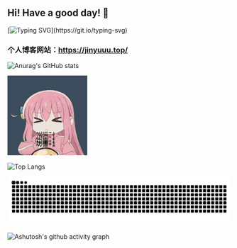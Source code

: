 ## Hi! Have a good day! 👋

[![Typing SVG](https://readme-typing-svg.demolab.com?font=Fira+Code&pause=1000&color=33F7DF&width=435&lines=Here+is+JinYu!;Programming+is+lifffffe!!!)](https://git.io/typing-svg)

### 个人博客网站：https://jinyuuu.top/

![Anurag's GitHub stats](https://github-readme-stats.vercel.app/api?username=Torchman005&show_icons=true&hide_title=true&text_color=FF8247&icon_color=483D8B&bg_color=DEG,87cae1,aedbeb,7dc5de,d1ebf4,73c1dc)
<!-- Github统计卡片 -->
<!-- [![Readme Card](https://github-readme-stats.vercel.app/api/pin/?username=Torchman005&repo=github-readme-stats)](https://github.com/Torchman005/github-readme-stats) <!-- 允许仓库置顶超过6个 -->

![gif](https://github.com/Torchman005/Torchman005/blob/main/profile.gif)

![Top Langs](https://github-readme-stats.vercel.app/api/top-langs/?username=Torchman005&show_icons=true&hide_title=true&text_color=FF8247&icon_color=483D8B&bg_color=DEG,008B8B,7FFFD4,00C5CD,AEEEEE,BBFFFF)  <!-- 使用语言统计 -->


<picture>
  <source media="(prefers-color-scheme: dark)" srcset="https://raw.githubusercontent.com/Torchman005/Torchman005/output/github-contribution-grid-snake-dark.svg">
  <source media="(prefers-color-scheme: light)" srcset="https://raw.githubusercontent.com/Torchman005/Torchman005/output/github-contribution-grid-snake.svg">
  <img alt="github contribution grid snake animation" src="https://raw.githubusercontent.com/Torchman005/Torchman005/output/github-contribution-grid-snake.svg">
</picture>


![Ashutosh's github activity graph](https://github-readme-activity-graph.vercel.app/graph?username=Torchman005&theme=react)












<!--
**Torchman005/Torchman005** is a ✨ _special_ ✨ repository because its `README.md` (this file) appears on your GitHub profile.

Here are some ideas to get you started:

- 🔭 I’m currently working on ...
- 🌱 I’m currently learning ...
- 👯 I’m looking to collaborate on ...
- 🤔 I’m looking for help with ...
- 💬 Ask me about ...
- 📫 How to reach me: ...
- 😄 Pronouns: ...
- ⚡ Fun fact: ...
-->
